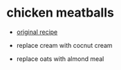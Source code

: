 # chicken meatballs

- [original recipe](https://www.stayathomemum.com.au/recipes/comforting-chicken-meatballs-with-mushroom-gravy/)

- replace cream with cocnut cream
- replace oats with almond meal